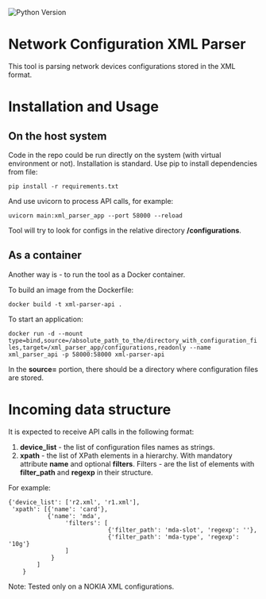 ![Python Version](https://img.shields.io/badge/python-3.10%2B-green)

# Network Configuration XML Parser

This tool is parsing network devices configurations stored in the XML format.

# Installation and Usage

## On the host system

Code in the repo could be run directly on the system (with virtual environment or not).
Installation is standard. Use pip to install dependencies from file:

`pip install -r requirements.txt`

And use uvicorn to process API calls, for example:

`uvicorn main:xml_parser_app --port 58000 --reload`

Tool will try to look for configs in the relative directory **/configurations**.

## As a container

Another way is - to run the tool as a Docker container.

To build an image from the Dockerfile:

`docker build -t xml-parser-api .`

To start an application:

`docker run -d --mount type=bind,source=/absolute_path_to_the/directory_with_configuration_files,target=/xml_parser_app/configurations,readonly --name xml_parser_api -p 58000:58000 xml-parser-api`

In the **source=** portion, there should be a directory where configuration files are stored.

# Incoming data structure

It is expected to receive API calls in the following format:

1. **device_list** - the list of configuration files names as strings.
2. **xpath** - the list of XPath elements in a hierarchy. With mandatory attribute **name** and optional **filters**.
Filters - are the list of elements with **filter_path** and **regexp** in their structure.

For example:

    {'device_list': ['r2.xml', 'r1.xml'],
     'xpath': [{'name': 'card'},
               {'name': 'mda',
                    'filters': [
                                {'filter_path': 'mda-slot', 'regexp': ''},
                                {'filter_path': 'mda-type', 'regexp': '10g'}
                    ]
                }
            ]
        }


Note: Tested only on a NOKIA XML configurations.
